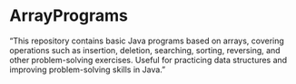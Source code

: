 # ArrayPrograms
“This repository contains basic  Java programs based on arrays, covering operations such as insertion, deletion, searching, sorting, reversing, and other problem-solving exercises. Useful for practicing data structures and improving problem-solving skills in Java.”
